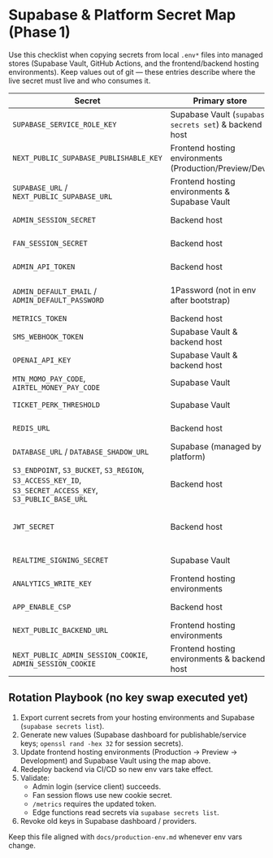 # Supabase & Platform Secret Map (Phase 1)

Use this checklist when copying secrets from local `.env*` files into managed stores (Supabase Vault, GitHub Actions, and the frontend/backend hosting environments). Keep values out of git — these entries describe where the live secret must live and who consumes it.

| Secret | Primary store | Consumers | Notes |
| --- | --- | --- | --- |
| `SUPABASE_SERVICE_ROLE_KEY` | Supabase Vault (`supabase secrets set`) & backend host | Backend NestJS, admin API routes, edge functions | Rotate via Supabase dashboard → API → Service key. Do **not** expose to browser bundles. |
| `NEXT_PUBLIC_SUPABASE_PUBLISHABLE_KEY` | Frontend hosting environments (Production/Preview/Dev) | Next.js frontend, client SDKs | Safe for client exposure, but keep consistent across environments. |
| `SUPABASE_URL` / `NEXT_PUBLIC_SUPABASE_URL` | Frontend hosting environments & Supabase Vault | Backend + frontend | Must match `https://paysnhuxngsvzdpwlosv.supabase.co`. |
| `ADMIN_SESSION_SECRET` | Backend host | NestJS admin session cookies | Required in prod; rotate quietly with cookie invalidation. |
| `FAN_SESSION_SECRET` | Backend host | NestJS fan session cookies | Required in prod. |
| `ADMIN_API_TOKEN` | Backend host | Protected admin API jobs (if used) | Remove if unused; otherwise document issuance. |
| `ADMIN_DEFAULT_EMAIL` / `ADMIN_DEFAULT_PASSWORD` | 1Password (not in env after bootstrap) | One-time bootstrap for admin login | After first login rotate + delete from env. |
| `METRICS_TOKEN` | Backend host | `/metrics` endpoint | Needed to protect Prometheus scrape. |
| `SMS_WEBHOOK_TOKEN` | Supabase Vault & backend host | SMS ingest webhook | Keep in sync with telecom provider. |
| `OPENAI_API_KEY` | Supabase Vault & backend host | Onboarding agent | Replace with org-wide key; optional `OPENAI_BASE_URL`. |
| `MTN_MOMO_PAY_CODE`, `AIRTEL_MONEY_PAY_CODE` | Supabase Vault | Payments flows | Mapped in backend config. |
| `TICKET_PERK_THRESHOLD` | Supabase Vault | `issue_ticket_perk` function | Controls perk award trigger (default 50,000). |
| `REDIS_URL` | Backend host | Admin login rate limiter | Required to avoid in-memory fallback. |
| `DATABASE_URL` / `DATABASE_SHADOW_URL` | Supabase (managed by platform) | Prisma + backend | Prod values managed by Supabase; shadow only for CI/local. |
| `S3_ENDPOINT`, `S3_BUCKET`, `S3_REGION`, `S3_ACCESS_KEY_ID`, `S3_SECRET_ACCESS_KEY`, `S3_PUBLIC_BASE_URL` | Backend host | Media uploads | Skip if Supabase Storage used exclusively. |
| `JWT_SECRET` | Backend host | Supabase Edge Functions / Next Auth (if applicable) | Rotate alongside auth token TTL change. |
| `REALTIME_SIGNING_SECRET` | Supabase Vault | Supabase Realtime | Required when enabling channel auth. |
| `ANALYTICS_WRITE_KEY` | Frontend hosting environments | Client telemetry | Replace placeholders before enabling analytics. |
| `APP_ENABLE_CSP` | Backend host | Backend Fastify Helmet | Set to `1` in prod to activate CSP. |
| `NEXT_PUBLIC_BACKEND_URL` | Frontend hosting environments | Frontend API proxy | Must be absolute HTTPS in prod (e.g. `https://api.example.com`). |
| `NEXT_PUBLIC_ADMIN_SESSION_COOKIE`, `ADMIN_SESSION_COOKIE` | Frontend hosting environments & backend host | Cookie naming | Optional overrides; defaults fine. |

## Rotation Playbook (no key swap executed yet)
1. Export current secrets from your hosting environments and Supabase (`supabase secrets list`).
2. Generate new values (Supabase dashboard for publishable/service keys; `openssl rand -hex 32` for session secrets).
3. Update frontend hosting environments (Production → Preview → Development) and Supabase Vault using the map above.
4. Redeploy backend via CI/CD so new env vars take effect.
5. Validate:
   - Admin login (service client) succeeds.
   - Fan session flows use new cookie secret.
   - `/metrics` requires the updated token.
   - Edge functions read secrets via `supabase secrets list`.
6. Revoke old keys in Supabase dashboard / providers.

Keep this file aligned with `docs/production-env.md` whenever env vars change.
